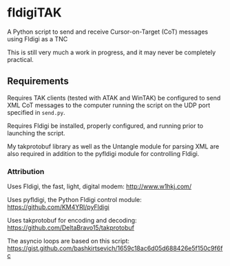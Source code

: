 # fldigiTAK
A Python script to send and receive Cursor-on-Target (CoT) messages using Fldigi as a TNC

This is still very much a work in progress, and it may never be completely practical.

## Requirements
Requires TAK clients (tested with ATAK and WinTAK) be configured to send XML CoT messages to the computer running the script on the UDP port specified in `send.py`.

Requires Fldigi be installed, properly configured, and running prior to launching the script.

My takprotobuf library as well as the Untangle module for parsing XML are also required in addition to the pyfldigi module for controlling Fldigi.

### Attribution
Uses Fldigi, the fast, light, digital modem: http://www.w1hkj.com/

Uses pyfldigi, the Python Fldigi control module: https://github.com/KM4YRI/pyFldigi

Uses takprotobuf for encoding and decoding: https://github.com/DeltaBravo15/takprotobuf

The asyncio loops are based on this script: https://gist.github.com/bashkirtsevich/1659c18ac6d05d688426e5f150c9f6fc
